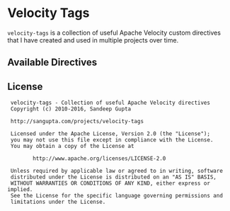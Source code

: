 Velocity Tags
=============

`velocity-tags` is a collection of useful Apache Velocity custom directives that I
have created and used in multiple projects over time.

## Available Directives

## License

```
 velocity-tags - Collection of useful Apache Velocity directives
 Copyright (c) 2010-2016, Sandeep Gupta
 
 http://sangupta.com/projects/velocity-tags
 
 Licensed under the Apache License, Version 2.0 (the "License");
 you may not use this file except in compliance with the License.
 You may obtain a copy of the License at
 
 		http://www.apache.org/licenses/LICENSE-2.0
 
 Unless required by applicable law or agreed to in writing, software
 distributed under the License is distributed on an "AS IS" BASIS,
 WITHOUT WARRANTIES OR CONDITIONS OF ANY KIND, either express or implied.
 See the License for the specific language governing permissions and
 limitations under the License.
```
